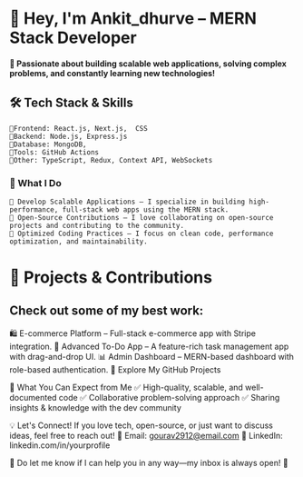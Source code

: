 # 👋 Hey, I'm Ankit_dhurve – MERN Stack Developer

#### 🚀 Passionate about building scalable web applications, solving complex problems, and constantly learning new technologies!

## 🛠 Tech Stack & Skills

    🔹Frontend: React.js, Next.js,  CSS
    🔹Backend: Node.js, Express.js
    🔹Database: MongoDB, 
    🔹Tools: GitHub Actions
    🔹Other: TypeScript, Redux, Context API, WebSockets
### 🌟 What I Do
    🔹 Develop Scalable Applications – I specialize in building high-performance, full-stack web apps using the MERN stack.
    🔹 Open-Source Contributions – I love collaborating on open-source projects and contributing to the community.
    🔹 Optimized Coding Practices – I focus on clean code, performance optimization, and maintainability.

# 🚀 Projects & Contributions
## Check out some of my best work:
🛍 E-commerce Platform – Full-stack e-commerce app with Stripe integration.
📝 Advanced To-Do App – A feature-rich task management app with drag-and-drop UI.
📊 Admin Dashboard – MERN-based dashboard with role-based authentication.
🔗 Explore My GitHub Projects

📌 What You Can Expect from Me
✅ High-quality, scalable, and well-documented code
✅ Collaborative problem-solving approach
✅ Sharing insights & knowledge with the dev community

💡 Let's Connect!
If you love tech, open-source, or just want to discuss ideas, feel free to reach out!
📩 Email: gourav2912@email.com
🔗 LinkedIn: linkedin.com/in/yourprofile

💬 Do let me know if I can help you in any way—my inbox is always open! 🚀
